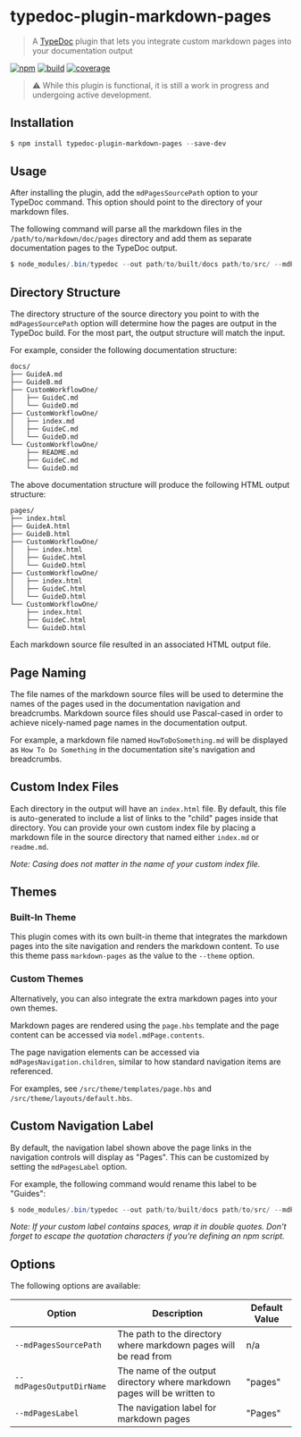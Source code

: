 # typedoc-plugin-markdown-pages

> A [TypeDoc](https://github.com/TypeStrong/typedoc) plugin that lets you integrate custom markdown pages into your documentation output

[![npm](https://img.shields.io/npm/v/typedoc-plugin-markdown-pages.svg?color=brightgreen)](https://www.npmjs.com/package/typedoc-plugin-markdown-pages)
[![build](https://img.shields.io/circleci/project/github/mipatterson/typedoc-plugin-markdown-pages/develop.svg)](https://circleci.com/gh/mipatterson/typedoc-plugin-markdown-pages/tree/develop)
[![coverage](https://img.shields.io/codecov/c/github/mipatterson/typedoc-plugin-markdown-pages/develop.svg)](https://codecov.io/gh/mipatterson/typedoc-plugin-markdown-pages)

> ⚠️ While this plugin is functional, it is still a work in progress and undergoing active development.

## Installation

```powershell
$ npm install typedoc-plugin-markdown-pages --save-dev
```

## Usage

After installing the plugin, add the `mdPagesSourcePath` option to your TypeDoc command. This option should point to the directory of your markdown files.

The following command will parse all the markdown files in the `/path/to/markdown/doc/pages` directory and add them as separate documentation pages to the TypeDoc output.

```powershell
$ node_modules/.bin/typedoc --out path/to/built/docs path/to/src/ --mdPagesSourcePath path/to/markdown/doc/pages --theme markdown-pages
```

## Directory Structure

The directory structure of the source directory you point to with the `mdPagesSourcePath` option will determine how the pages are output in the TypeDoc build. For the most part, the output structure will match the input.

For example, consider the following documentation structure:

```
docs/
├── GuideA.md
├── GuideB.md
├── CustomWorkflowOne/
│   ├── GuideC.md
│   └── GuideD.md
├── CustomWorkflowOne/
│   ├── index.md
│   ├── GuideC.md
│   └── GuideD.md
└── CustomWorkflowOne/
    ├── README.md
    ├── GuideC.md
    └── GuideD.md
```

The above documentation structure will produce the following HTML output structure:

```
pages/
├── index.html
├── GuideA.html
├── GuideB.html
├── CustomWorkflowOne/
│   ├── index.html
│   ├── GuideC.html
│   └── GuideD.html
├── CustomWorkflowOne/
│   ├── index.html
│   ├── GuideC.html
│   └── GuideD.html
└── CustomWorkflowOne/
    ├── index.html
    ├── GuideC.html
    └── GuideD.html
```

Each markdown source file resulted in an associated HTML output file.

## Page Naming

The file names of the markdown source files will be used to determine the names of the pages used in the documentation navigation and breadcrumbs. Markdown source files should use Pascal-cased in order to achieve nicely-named page names in the documentation output.

For example, a markdown file named `HowToDoSomething.md` will be displayed as `How To Do Something` in the documentation site's navigation and breadcrumbs.

## Custom Index Files

Each directory in the output will have an `index.html` file. By default, this file is auto-generated to include a list of links to the "child" pages inside that directory. You can provide your own custom index file by placing a markdown file in the source directory that named either `index.md` or `readme.md`.

_Note: Casing does not matter in the name of your custom index file._

## Themes

### Built-In Theme

This plugin comes with its own built-in theme that integrates the markdown pages into the site navigation and renders the markdown content. To use this theme pass `markdown-pages` as the value to the `--theme` option.

### Custom Themes

Alternatively, you can also integrate the extra markdown pages into your own themes.

Markdown pages are rendered using the `page.hbs` template and the page content can be accessed via `model.mdPage.contents`.

The page navigation elements can be accessed via `mdPagesNavigation.children`, similar to how standard navigation items are referenced.

For examples, see `/src/theme/templates/page.hbs` and `/src/theme/layouts/default.hbs`.

## Custom Navigation Label

By default, the navigation label shown above the page links in the navigation controls will display as "Pages". This can be customized by setting the `mdPagesLabel` option.

For example, the following command would rename this label to be "Guides":

```powershell
$ node_modules/.bin/typedoc --out path/to/built/docs path/to/src/ --mdPagesSourcePath path/to/markdown/doc/pages --theme markdown-pages --mdPagesLabel Guides
```

_Note: If your custom label contains spaces, wrap it in double quotes. Don't forget to escape the quotation characters if you're defining an npm script._

## Options

The following options are available:

| Option                    | Description                                                              | Default Value |
| ------------------------- | ------------------------------------------------------------------------ | ------------- |
| `--mdPagesSourcePath`     | The path to the directory where markdown pages will be read from         | n/a           |
| `--mdPagesOutputDirName`  | The name of the output directory where markdown pages will be written to | "pages"       |
| `--mdPagesLabel`          | The navigation label for markdown pages                                  | "Pages"       |